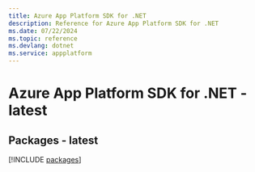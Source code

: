 ```yaml
---
title: Azure App Platform SDK for .NET
description: Reference for Azure App Platform SDK for .NET
ms.date: 07/22/2024
ms.topic: reference
ms.devlang: dotnet
ms.service: appplatform
---
```

# Azure App Platform SDK for .NET - latest
## Packages - latest
[!INCLUDE [packages](app-platform-index.md)]